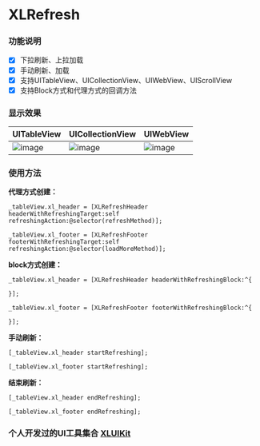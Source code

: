# XLRefresh

### 功能说明
- [x] 下拉刷新、上拉加载
- [x] 手动刷新、加载
- [x] 支持UITableView、UICollectionView、UIWebView、UIScrollView
- [x] 支持Block方式和代理方式的回调方法

### 显示效果

| UITableView | UICollectionView | UIWebView |
| ---- | ---- | ---- |
|![image](https://github.com/mengxianliang/XLRefresh/blob/master/GIF/1.gif)| ![image](https://github.com/mengxianliang/XLRefresh/blob/master/GIF/2.gif)| ![image](https://github.com/mengxianliang/XLRefresh/blob/master/GIF/3.gif)|

### 使用方法

**代理方式创建：**

```objc
_tableView.xl_header = [XLRefreshHeader headerWithRefreshingTarget:self refreshingAction:@selector(refreshMethod)];

_tableView.xl_footer = [XLRefreshFooter footerWithRefreshingTarget:self refreshingAction:@selector(loadMoreMethod)];
```
**block方式创建：**

```objc
_tableView.xl_header = [XLRefreshHeader headerWithRefreshingBlock:^{
        
}];

_tableView.xl_footer = [XLRefreshFooter footerWithRefreshingBlock:^{
        
}];
```

**手动刷新：**

```objc
[_tableView.xl_header startRefreshing];

[_tableView.xl_footer startRefreshing];
```

**结束刷新：**

```objc
[_tableView.xl_header endRefreshing];

[_tableView.xl_footer endRefreshing];
```

### 个人开发过的UI工具集合 [XLUIKit](https://github.com/mengxianliang/XLUIKit)
